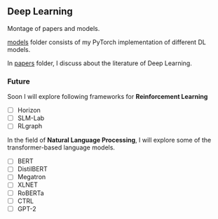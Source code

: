 ## Deep Learning
Montage of papers and models.

[models](./models)  folder consists of my PyTorch implementation
of different DL models.

In [papers](./papers) folder, I discuss about the literature of Deep Learning.

### Future
 
Soon I will explore following frameworks for <strong>Reinforcement Learning</strong>
 
 - [ ] Horizon
 - [ ] SLM-Lab
 - [ ] RLgraph

In the field of <strong>Natural Language Processing</strong>, I will explore some of 
the transformer-based language models.

- [ ] BERT
- [ ] DistilBERT
- [ ] Megatron
- [ ] XLNET
- [ ] RoBERTa
- [ ] CTRL
- [ ] GPT-2